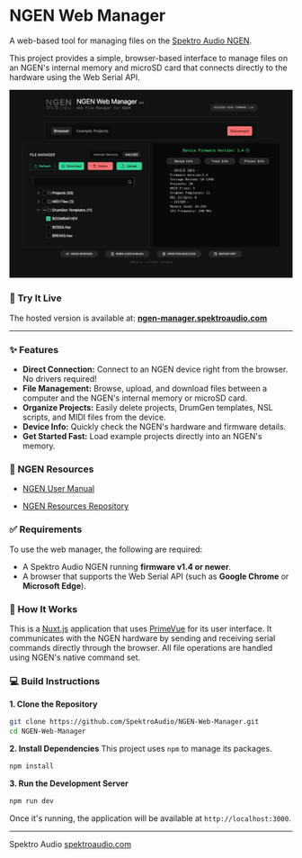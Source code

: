 # NGEN Web Manager

A web-based tool for managing files on the [Spektro Audio NGEN](https://spektroaudio.com/ngen).

This project provides a simple, browser-based interface to manage files on an NGEN's internal memory and microSD card that connects directly to the hardware using the Web Serial API.

![](public/img/ManagerScreenshot.png)

### 🚀 Try It Live

The hosted version is available at: **[ngen-manager.spektroaudio.com](https://ngen-manager.spektroaudio.com)**

***


### ✨ Features

* **Direct Connection:** Connect to an NGEN device right from the browser. No drivers required!
* **File Management:** Browse, upload, and download files between a computer and the NGEN's internal memory or microSD card.
* **Organize Projects:** Easily delete projects, DrumGen templates, NSL scripts, and MIDI files from the device.
* **Device Info:** Quickly check the NGEN's hardware and firmware details.
* **Get Started Fast:** Load example projects directly into an NGEN's memory.


### 📘 NGEN Resources

- [NGEN User Manual](https://ngen.spektroaudio.com)

- [NGEN Resources Repository](https://github.com/spektroaudio/NGEN-Resources)


### ✅ Requirements

To use the web manager, the following are required:

* A Spektro Audio NGEN running **firmware v1.4 or newer**.
* A browser that supports the Web Serial API (such as **Google Chrome** or **Microsoft Edge**).


### 🔧 How It Works

This is a [Nuxt.js](https://nuxtjs.org/) application that uses [PrimeVue](https://primevue.org/) for its user interface. It communicates with the NGEN hardware by sending and receiving serial commands directly through the browser. All file operations are handled using NGEN's native command set.

### 💻 Build Instructions


**1. Clone the Repository**

```bash
git clone https://github.com/SpektroAudio/NGEN-Web-Manager.git
cd NGEN-Web-Manager
```

**2. Install Dependencies**
This project uses `npm` to manage its packages.

```bash
npm install
```

**3. Run the Development Server**

```bash
npm run dev
```

Once it's running, the application will be available at `http://localhost:3000`.

---

Spektro Audio
[spektroaudio.com](https://spektroaudio.com)
